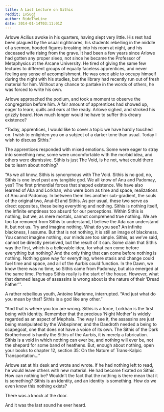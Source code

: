 ```yaml
---
title: A Last Lecture on Sithis
reddit: 1v5ugj
author: RideTheLine
date: 2014-01-14T03:11:01Z
---
```


Arlowe Acilius awoke in his quarters, having slept very little. His rest had
been plagued by the usual nightmares, his students rebelling in the middle of a
sermon, hooded figures breaking into his room at night, and his deceased wife
rising from the grave. It had been a few years since Arlowe had gotten any
proper sleep, not since he became the Professor of Metaphysics at the Arcane
University. He tired of giving the same few lectures to different groups of
equally faceless apprentices, and never feeling any sense of accomplishment. He
was once able to occupy himself during the night with his studies, but the
library had recently run out of fresh material for him. Without any chance to
partake in the words of others, he was forced to write his own.

Arlowe approached the podium, and took a moment to observe the congregation
before him. A fair amount of apprentices had showed up, eager to learn, quills
and ears at the ready. Arlowe sighed, and stroked his grizzly beard. How much
longer would he have to suffer this dreary existence?

“Today, apprentices, I would like to cover a topic we have hardly touched on. I
wish to enlighten you on a subject of a darker tone than usual. Today I wish to
discuss Sithis.”

The apprentices responded with mixed emotions. Some were eager to stray into
something new, some were uncomfortable with the morbid idea, and others were
dismissive. Sithis is just The Void, is he not, what could there be to learn
about nothing?

“As we all know, Sithis is synonymous with The Void. Sithis is no god, no,
Sithis is one level past any tangible god. We all know of Anu and Padomay, yes?
The first primordial forces that shaped existence. We have also learned of Aka
and Lorkhan, who were born as time and space, realizations of Anu and Padomay.
In between them lies another sub-gradient, the souls of the original two,
Anui-El and Sithis. As per usual, these two serve as direct opposites, these
being everything and nothing. Sithis is nothing itself, the infinite emptiness
too absurd for our perceptions. Within Sithis is nothing, but we, as mere
mortals, cannot comprehend true nothing. We are too far removed from Sithis to
understand, I believe the Ada can understand it, but not us. Try and imagine
nothing. What do you see? An infinite blackness, I assume. But that is not
nothing, it is still an image of blackness. You cannot imagine nothing, our
minds are too simple. Sithis, as we’ve said, cannot be directly perceived, but
the result of it can. Some claim that Sithis was the first, which is a
believable idea, for what can come before everything but nothing? And the only
thing that can come before nothing is nothing. Nothing gave way for everything,
where stasis and change could fuel time and space, and all of the Aurbis could
function. In the Dawn, we know there was no time, so Sithis came from Padomay,
but also emerged at the same time. Perhaps Sithis really is the start of the
house. However, what that damned league of assassins is wrong about is the
nature of their ‘Dread Father’”.

A rather rebellious youth, Antoine Marienne, interrupted. “And just what do you
mean by that? Sithis is a god like any other.”

“And that is where you too are wrong. Sithis is a force, Lorkhan is the first
being with identity. Remember that the precious ‘Night Mother’ is widely
regarded as an aspect of Mephala. The way I see it, the assassins are just being
manipulated by the Webspinner, and the Daedroth needed a being to scapegoat, one
that does not have a voice of its own. The Sithis of the Dark Brotherhood is
hardly the Sithis of the Aurbis, it is merely a fabrication. Sithis is a void in
which nothing can ever be, and nothing will ever be, not the shepard for some
band of heathens. But, enough about nothing, open your books to chapter 12,
section 35: On the Nature of Trans-Kalpic Transportation…”

Arlowe sat at his desk and wrote and wrote. If he had nothing left to read, he
would leave others with new material. He had become fixated on Sithis. How can
nothing be? Wouldn’t the fact that the nothing is there mean that it is
something? Sithis is an identity, and an identity is something. How do we even
know this nothing exists?

There was a knock at the door.

And it was the last sound he ever heard.
